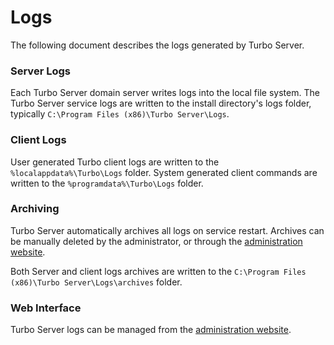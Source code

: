 # Logs

The following document describes the logs generated by Turbo Server.

### Server Logs

Each Turbo Server domain server writes logs into the local file system. The Turbo Server service logs are written to the install directory's logs folder, typically `C:\Program Files (x86)\Turbo Server\Logs`.

### Client Logs

User generated Turbo client logs are written to the `%localappdata%\Turbo\Logs` folder. System generated client commands are written to the `%programdata%\Turbo\Logs` folder.

### Archiving

Turbo Server automatically archives all logs on service restart. Archives can be manually deleted by the administrator, or through the [administration website](/server/administration/domain.html#managing-a-server).

Both Server and client logs archives are written to the `C:\Program Files (x86)\Turbo Server\Logs\archives` folder.

### Web Interface

Turbo Server logs can be managed from the [administration website](/server/administration/domain.html#managing-a-server).